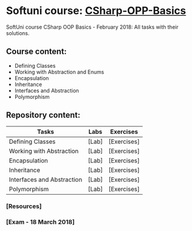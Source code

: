 # Softuni course: [CSharp-OPP-Basics](https://softuni.bg/trainings/1842/csharp-oop-basics-february-2018)
SoftUni course CSharp OOP Basics - February 2018: All tasks with their solutions.

## Course content:
- Defining Classes
- Working with Abstraction and Enums
- Encapsulation
- Inheritance
- Interfaces and Abstraction
- Polymorphism

## Repository content:
Tasks							| Labs																																| Exercises																																	
--------------------------------|-----------------------------------------------------------------------------------------------------------------------------------|----------------
Defining Classes				| [Lab]																																| [Exercises]
Working with Abstraction		| [Lab]																																| [Exercises]
Encapsulation					| [Lab]																																| [Exercises]
Inheritance						| [Lab]																																| [Exercises]
Interfaces and Abstraction		| [Lab]																																| [Exercises]
Polymorphism					| [Lab]																																| [Exercises]

### [Resources]

### [Exam - 18 March 2018]